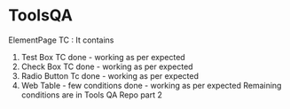 # ToolsQA
ElementPage TC : It contains 

1. Test Box TC done - working as per expected 
2. Check Box TC done - working as per expected 
3. Radio Button Tc done - working as per expected 
4. Web Table - few conditions done - working as per expected
               Remaining conditions are in Tools QA Repo part 2
